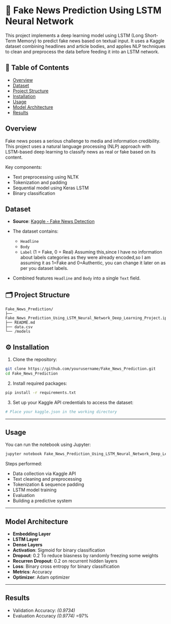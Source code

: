 # 📰 Fake News Prediction Using LSTM Neural Network

This project implements a deep learning model using LSTM (Long Short-Term Memory) to predict fake news based on textual input. It uses a Kaggle dataset combining headlines and article bodies, and applies NLP techniques to clean and preprocess the data before feeding it into an LSTM network.

## 📌 Table of Contents

* [Overview](#overview)
* [Dataset](#dataset)
* [Project Structure](#project-structure)
* [Installation](#installation)
* [Usage](#usage)
* [Model Architecture](#model-architecture)
* [Results](#results)
  



##  Overview

Fake news poses a serious challenge to media and information credibility. This project uses a natural language processing (NLP) approach with LSTM-based deep learning to classify news as real or fake based on its content.

Key components:

* Text preprocessing using NLTK
* Tokenization and padding
* Sequential model using Keras LSTM
* Binary classification



##  Dataset

* **Source**: [Kaggle - Fake News Detection](https://www.kaggle.com/datasets/jruvika/fake-news-detection)
* The dataset contains:

  * `Headline`
  * `Body`
  * `Label` (1 = Fake, 0 = Real)  Assuming this,since I have no information about labels categories as they were already encoded,so I am assuming it as 1=Fake and 0=Authentic, you can change it later on as per you  dataset labels.
* Combined features `Headline` and `Body` into a single `Text` field.



## 🗂 Project Structure

```
Fake_News_Prediction/
├── Fake_News_Prediction_Using_LSTM_Neural_Network_Deep_Learning_Project.ipynb
├── README.md
├── data.csv
└── /models
```



## ⚙️ Installation

1. Clone the repository:

```bash
git clone https://github.com/yourusername/Fake_News_Prediction.git
cd Fake_News_Prediction
```

2. Install required packages:

```bash
pip install -r requirements.txt
```

3. Set up your Kaggle API credentials to access the dataset:

```bash
# Place your kaggle.json in the working directory
```

---

##  Usage

You can run the notebook using Jupyter:

```bash
jupyter notebook Fake_News_Prediction_Using_LSTM_Neural_Network_Deep_Learning_Project.ipynb
```

Steps performed:

* Data collection via Kaggle API
* Text cleaning and preprocessing
* Tokenization & sequence padding
* LSTM model training
*  Evaluation
*  Building a predictive system

---

##  Model Architecture

* **Embedding Layer**
* **LSTM Layer**
* **Dense Layers**
* **Activation**: Sigmoid for binary classification
* **Dropout**: 0.2 To reduce biasness  by randomly freezing some weights
* **Recurren Dropout**: 0.2 on recurrent hidden layers
* **Loss**: Binary cross entropy for binary classification
* **Metrics**: Accuracy
* **Optimizer**: Adam optimizer
---

##  Results

* Validation Accuracy: *(0.9734)*
* Evaluation Accuracy *(0.9774)* =97%
  

